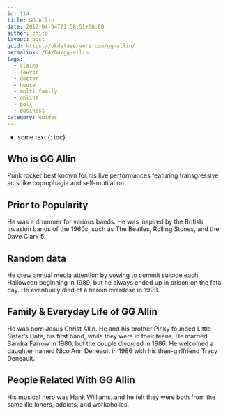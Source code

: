 ```yaml
---
id: 114
title: GG Allin
date: 2012-04-04T21:58:51+00:00
author: chito
layout: post
guid: https://ukdataservers.com/gg-allin/
permalink: /04/04/gg-allin
tags:
  - claims
  - lawyer
  - doctor
  - house
  - multi family
  - online
  - poll
  - business
category: Guides
---
```


* some text
{: toc}


## Who is  GG Allin
                  
                  
                  
Punk rocker best known for his live performances featuring transgressive acts like coprophagia and self-mutilation.
                  
                
                
                
## Prior to Popularity 
                  
                  
                  
He was a drummer for various bands. He was inspired by the British Invasion bands of the 1960s, such as The Beatles, Rolling Stones, and the Dave Clark 5.
                  
                
                
                
## Random data 
                  
                  
                  
He drew annual media attention by vowing to commit suicide each Halloween beginning in 1989, but he always ended up in prison on the fatal day. He eventually died of a heroin overdose in 1993.
                  
                
                
                
## Family & Everyday Life of GG Allin
                  
                  
                  
He was born Jesus Christ Allin. He and his brother Pinky founded Little Sister&#8217;s Date, his first band, while they were in their teens. He married Sandra Farrow in 1980, but the couple divorced in 1986. He welcomed a daughter named Nico Ann Deneault in 1986 with his then-girlfriend Tracy Deneault.
                  
                
                
                
## People Related With  GG Allin
                  
                  
                  
His musical hero was Hank Williams, and he felt they were both from the same ilk: loners, addicts, and workaholics.
                  
                
              
            
          
          
          
    
    
  
